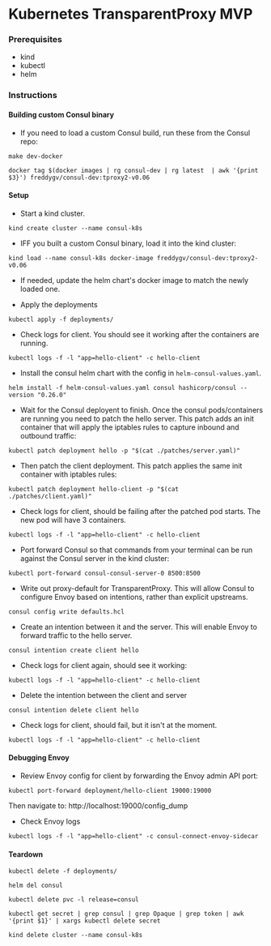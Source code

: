 # Kubernetes TransparentProxy MVP

### Prerequisites
- kind
- kubectl
- helm

### Instructions

#### Building custom Consul binary

* If you need to load a custom Consul build, run these from the Consul repo:

`make dev-docker`

`docker tag $(docker images | rg consul-dev | rg latest  | awk '{print $3}') freddygv/consul-dev:tproxy2-v0.06`

#### Setup
* Start a kind cluster.

`kind create cluster --name consul-k8s`

* IFF you built a custom Consul binary, load it into the kind cluster:

`kind load --name consul-k8s docker-image freddygv/consul-dev:tproxy2-v0.06`

* If needed, update the helm chart's docker image to match the newly loaded one.

* Apply the deployments

`kubectl apply -f deployments/`

* Check logs for client. You should see it working after the containers are running.

`kubectl logs -f -l "app=hello-client" -c hello-client`

* Install the consul helm chart with the config in `helm-consul-values.yaml`.

`helm install -f helm-consul-values.yaml consul hashicorp/consul --version "0.26.0"`

* Wait for the Consul deployent to finish. Once the consul pods/containers are running you need to patch the hello server. This patch adds an init container that will apply the iptables rules to capture inbound and outbound traffic:

`kubectl patch deployment hello -p "$(cat ./patches/server.yaml)"`

* Then patch the client deployment. This patch applies the same init container with iptables rules:

`kubectl patch deployment hello-client -p "$(cat ./patches/client.yaml)"`

* Check logs for client, should be failing after the patched pod starts. The new pod will have 3 containers.

`kubectl logs -f -l "app=hello-client" -c hello-client`

* Port forward Consul so that commands from your terminal can be run against the Consul server in the kind cluster:

`kubectl port-forward consul-consul-server-0 8500:8500`

* Write out proxy-default for TransparentProxy. This will allow Consul to configure Envoy based on intentions, rather than explicit upstreams.

`consul config write defaults.hcl`

* Create an intention between it and the server. This will enable Envoy to forward traffic to the hello server.

`consul intention create client hello`

* Check logs for client again, should see it working:

`kubectl logs -f -l "app=hello-client" -c hello-client`


* Delete the intention between the client and server

`consul intention delete client hello`

* Check logs for client, should fail, but it isn't at the moment.

`kubectl logs -f -l "app=hello-client" -c hello-client`


#### Debugging Envoy

* Review Envoy config for client by forwarding the Envoy admin API port:

`kubectl port-forward deployment/hello-client 19000:19000`

Then navigate to: http://localhost:19000/config_dump

* Check Envoy logs

`kubectl logs -f -l "app=hello-client" -c consul-connect-envoy-sidecar`

#### Teardown

`kubectl delete -f deployments/`

`helm del consul`

`kubectl delete pvc -l release=consul`

`kubectl get secret | grep consul | grep Opaque | grep token | awk '{print $1}' | xargs kubectl delete secret`

`kind delete cluster --name consul-k8s`